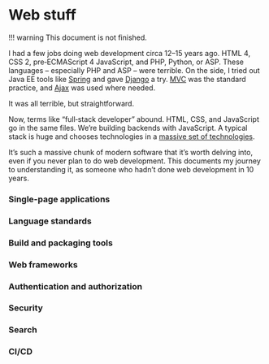 # Web stuff

!!! warning
    This document is not finished.

I had a few jobs doing web development circa 12–15 years ago.
HTML 4, CSS 2, pre‐ECMAScript 4 JavaScript, and PHP, Python, or ASP.
These languages – especially PHP and ASP – were terrible.
On the side, I tried out Java EE tools like [Spring](https://spring.io) and gave
[Django](https://www.djangoproject.com/) a try.
[MVC](https://en.wikipedia.org/wiki/Model%E2%80%93view%E2%80%93controller) was the standard practice,
and [Ajax](<https://en.wikipedia.org/wiki/Ajax_(programming)>) was used where needed.

It was all terrible, but straightforward.

Now, terms like “full‐stack developer” abound.
HTML, CSS, and JavaScript go in the same files. We’re building backends with JavaScript.
A typical stack is huge and chooses technologies in a
[massive set of technologies](https://res.cloudinary.com/practicaldev/image/fetch/s--4RIwaNsa--/c_limit%2Cf_auto%2Cfl_progressive%2Cq_auto%2Cw_880/https://thepracticaldev.s3.amazonaws.com/i/am1x3w193daubmywq13d.jpg).

It’s such a massive chunk of modern software that it’s worth delving into, even if you never plan to do web development.
This documents my journey to understanding it, as someone who hadn’t done web development in 10 years.

### Single-page applications

### Language standards

### Build and packaging tools

### Web frameworks

### Authentication and authorization

### Security

### Search

### CI/CD

